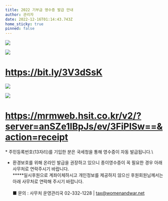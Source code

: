```yaml
---
title: 2022 기부금 영수증 발급 안내
author: 관리자
date: 2022-12-16T01:14:43.743Z
home_sticky: true
pinned: false
---
```

![](/img/221215_기부금영수증발급-002.png)

![](/img/003.png)

# <https://bit.ly/3V3dSsK>

![](/img/004.png)

![](/img/006.png)

# [](https://mrmweb.hsit.co.kr/v2/?server=anSZe1lBpJs/ev/3FiPISw==&action=receipt)<https://mrmweb.hsit.co.kr/v2/?server=anSZe1lBpJs/ev/3FiPISw==&action=receipt>

\* 주민등록번호(13자리)를 기입한 분은 국세청을 통해 영수증이 자동 발급됩니다.\

* 환경보호를 위해 온라인 발급을 권장하고 있으니 종이영수증이 꼭 필요한 경우 아래 사무처로 연락주시기 바랍니다.\
  **\***일시후원으로 계좌이체하시고 개인정보를 제공하지 않으신 후원회원님께서는 아래 사무처로 연락해 주시기 바랍니다.\
  \
  ■ 문의 : 사무처 운영관리국 02-332-1228 | tax@womenandwar.net